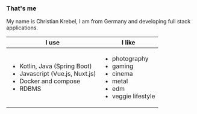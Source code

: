 ### That's me

My name is Christian Krebel, I am from Germany and developing full stack applications.

| I use | I like |
| -----------------------|---- |
| <ul><li>Kotlin, Java (Spring Boot)</li><li>Javascript (Vue.js, Nuxt.js)</li><li>Docker and compose</li><li>RDBMS</li></ul> | <ul><li>photography</li><li>gaming</li><li>cinema</li><li>metal</li><li>edm</li><li>veggie lifestyle</li></ul> |


